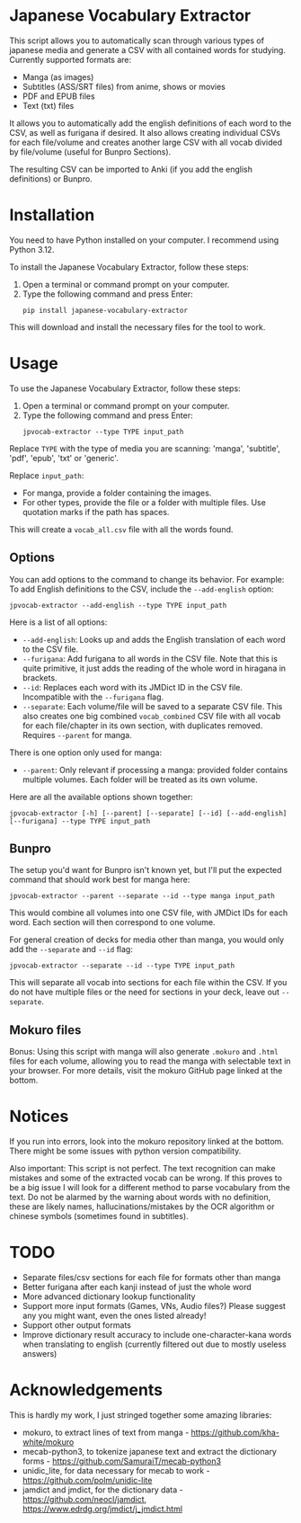 # Japanese Vocabulary Extractor

This script allows you to automatically scan through various types of japanese media and generate a CSV with all contained words for studying. Currently supported formats are: 

* Manga (as images)
* Subtitles (ASS/SRT files) from anime, shows or movies
* PDF and EPUB files
* Text (txt) files

It allows you to automatically add the english definitions of each word to the CSV, as well as furigana if desired. It also allows creating individual CSVs for each file/volume and creates another large CSV with all vocab divided by file/volume (useful for Bunpro Sections).

The resulting CSV can be imported to Anki (if you add the english definitions) or Bunpro.

# Installation

You need to have Python installed on your computer. I recommend using Python 3.12.

To install the Japanese Vocabulary Extractor, follow these steps:

1. Open a terminal or command prompt on your computer.
2. Type the following command and press Enter:
    ```
    pip install japanese-vocabulary-extractor
    ```

This will download and install the necessary files for the tool to work.

# Usage

To use the Japanese Vocabulary Extractor, follow these steps:

1. Open a terminal or command prompt on your computer.
2. Type the following command and press Enter:
    ```
    jpvocab-extractor --type TYPE input_path
    ```

Replace `TYPE` with the type of media you are scanning: 'manga', 'subtitle', 'pdf', 'epub', 'txt' or 'generic'. 

Replace `input_path`:
- For manga, provide a folder containing the images.
- For other types, provide the file or a folder with multiple files. Use quotation marks if the path has spaces.

This will create a `vocab_all.csv` file with all the words found.

## Options

You can add options to the command to change its behavior. For example:
To add English definitions to the CSV, include the `--add-english` option:
```
jpvocab-extractor --add-english --type TYPE input_path
```

Here is a list of all options:
* `--add-english`: Looks up and adds the English translation of each word to the CSV file.
* `--furigana`: Add furigana to all words in the CSV file. Note that this is quite primitive, it just adds the reading of the whole word in hiragana in brackets.
* `--id`: Replaces each word with its JMDict ID in the CSV file. Incompatible with the `--furigana` flag.
* `--separate`: Each volume/file will be saved to a separate CSV file. This also creates one big combined `vocab_combined` CSV file with all vocab for each file/chapter in its own section, with duplicates removed. Requires `--parent` for manga.

There is one option only used for manga:
* `--parent`: Only relevant if processing a manga: provided folder contains multiple volumes. Each folder will be treated as its own volume.

Here are all the available options shown together:

```
jpvocab-extractor [-h] [--parent] [--separate] [--id] [--add-english] [--furigana] --type TYPE input_path
```

## Bunpro

The setup you'd want for Bunpro isn't known yet, but I'll put the expected command that should work best for manga here:

```
jpvocab-extractor --parent --separate --id --type manga input_path
```

This would combine all volumes into one CSV file, with JMDict IDs for each word. Each section will then correspond to one volume.

For general creation of decks for media other than manga, you would only add the `--separate` and `--id` flag:

```
jpvocab-extractor --separate --id --type TYPE input_path
```

This will separate all vocab into sections for each file within the CSV. If you do not have multiple files or the need for sections in your deck, leave out `--separate`.

## Mokuro files

Bonus: Using this script with manga will also generate `.mokuro` and `.html` files for each volume, allowing you to read the manga with selectable text in your browser. For more details, visit the mokuro GitHub page linked at the bottom.


# Notices

If you run into errors, look into the mokuro repository linked at the bottom. There might be some issues with python version compatibility.

Also important: This script is not perfect. The text recognition can make mistakes and some of the extracted vocab can be wrong. If this proves to be a big issue I will look for a different method to parse vocabulary from the text. Do not be alarmed by the warning about words with no definition, these are likely names, hallucinations/mistakes by the OCR algorithm or chinese symbols (sometimes found in subtitles).


# TODO

* Separate files/csv sections for each file for formats other than manga
* Better furigana after each kanji instead of just the whole word
* More advanced dictionary lookup functionality
* Support more input formats (Games, VNs, Audio files?) Please suggest any you might want, even the ones listed already!
* Support other output formats
* Improve dictionary result accuracy to include one-character-kana words when translating to english (currently filtered out due to mostly useless answers)


# Acknowledgements

This is hardly my work, I just stringed together some amazing libraries:

* mokuro, to extract lines of text from manga - https://github.com/kha-white/mokuro
* mecab-python3, to tokenize japanese text and extract the dictionary forms - https://github.com/SamuraiT/mecab-python3
* unidic_lite, for data necessary for mecab to work - https://github.com/polm/unidic-lite
* jamdict and jmdict, for the dictionary data - https://github.com/neocl/jamdict, https://www.edrdg.org/jmdict/j_jmdict.html
